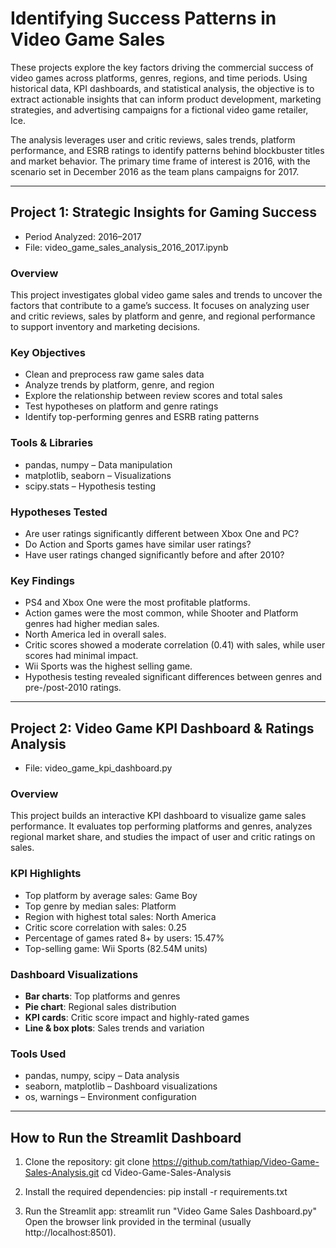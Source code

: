 # Identifying Success Patterns in Video Game Sales

These projects explore the key factors driving the commercial success of video games across platforms, genres, regions, and time periods. Using historical data, KPI dashboards, and statistical analysis, the objective is to extract actionable insights that can inform product development, marketing strategies, and advertising campaigns for a fictional video game retailer, Ice.

The analysis leverages user and critic reviews, sales trends, platform performance, and ESRB ratings to identify patterns behind blockbuster titles and market behavior. The primary time frame of interest is 2016, with the scenario set in December 2016 as the team plans campaigns for 2017.

---
## Project 1: Strategic Insights for Gaming Success
- Period Analyzed: 2016–2017
- File: video_game_sales_analysis_2016_2017.ipynb

### **Overview**
This project investigates global video game sales and trends to uncover the factors that contribute to a game’s success. It focuses on analyzing user and critic reviews, sales by platform and genre, and regional performance to support inventory and marketing decisions.

### **Key Objectives**
- Clean and preprocess raw game sales data
- Analyze trends by platform, genre, and region
- Explore the relationship between review scores and total sales
- Test hypotheses on platform and genre ratings
- Identify top-performing genres and ESRB rating patterns

### **Tools & Libraries**
- pandas, numpy – Data manipulation
- matplotlib, seaborn – Visualizations
- scipy.stats – Hypothesis testing

### **Hypotheses Tested**
- Are user ratings significantly different between Xbox One and PC?
- Do Action and Sports games have similar user ratings?
- Have user ratings changed significantly before and after 2010?

### **Key Findings**
- PS4 and Xbox One were the most profitable platforms.
- Action games were the most common, while Shooter and Platform genres had higher median sales.
- North America led in overall sales.
- Critic scores showed a moderate correlation (0.41) with sales, while user scores had minimal impact.
- Wii Sports was the highest selling game.
- Hypothesis testing revealed significant differences between genres and pre-/post-2010 ratings.

---

## Project 2: Video Game KPI Dashboard & Ratings Analysis
- File: video_game_kpi_dashboard.py

### **Overview**
This project builds an interactive KPI dashboard to visualize game sales performance. It evaluates top performing platforms and genres, analyzes regional market share, and studies the impact of user and critic ratings on sales.

### **KPI Highlights**
- Top platform by average sales: Game Boy
- Top genre by median sales: Platform
- Region with highest total sales: North America
- Critic score correlation with sales: 0.25
- Percentage of games rated 8+ by users: 15.47%
- Top-selling game: Wii Sports (82.54M units)

### **Dashboard Visualizations**
- **Bar charts**: Top platforms and genres
- **Pie chart**: Regional sales distribution
- **KPI cards**: Critic score impact and highly-rated games
- **Line & box plots**: Sales trends and variation

### **Tools Used**
- pandas, numpy, scipy – Data analysis
- seaborn, matplotlib – Dashboard visualizations
- os, warnings – Environment configuration

---
## **How to Run the Streamlit Dashboard**
1. Clone the repository:
  git clone https://github.com/tathiap/Video-Game-Sales-Analysis.git
  cd Video-Game-Sales-Analysis

2. Install the required dependencies:
  pip install -r requirements.txt
  
3. Run the Streamlit app:
  streamlit run "Video Game Sales Dashboard.py"
  Open the browser link provided in the terminal (usually http://localhost:8501).
